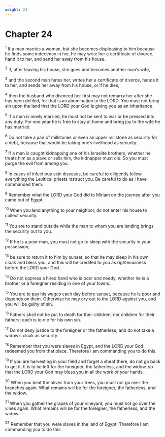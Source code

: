 ```yaml
---
weight: 24
---
```


# Chapter 24

<sup>1</sup> If a man marries a woman, but she becomes displeasing to him because he finds some indecency in her, he may write her a certificate of divorce, hand it to her, and send her away from his house. 

<sup>2</sup> If, after leaving his house, she goes and becomes another man’s wife, 

<sup>3</sup> and the second man hates her, writes her a certificate of divorce, hands it to her, and sends her away from his house, or if he dies, 

<sup>4</sup> then the husband who divorced her first may not remarry her after she has been defiled, for that is an abomination to the LORD. You must not bring sin upon the land that the LORD your God is giving you as an inheritance. 

<sup>5</sup> If a man is newly married, he must not be sent to war or be pressed into any duty. For one year he is free to stay at home and bring joy to the wife he has married. 

<sup>6</sup> Do not take a pair of millstones or even an upper millstone as security for a debt, because that would be taking one’s livelihood as security. 

<sup>7</sup> If a man is caught kidnapping one of his Israelite brothers, whether he treats him as a slave or sells him, the kidnapper must die. So you must purge the evil from among you. 

<sup>8</sup> In cases of infectious skin diseases, be careful to diligently follow everything the Levitical priests instruct you. Be careful to do as I have commanded them. 

<sup>9</sup> Remember what the LORD your God did to Miriam on the journey after you came out of Egypt. 

<sup>10</sup> When you lend anything to your neighbor, do not enter his house to collect security. 

<sup>11</sup> You are to stand outside while the man to whom you are lending brings the security out to you. 

<sup>12</sup> If he is a poor man, you must not go to sleep with the security in your possession; 

<sup>13</sup> be sure to return it to him by sunset, so that he may sleep in his own cloak and bless you, and this will be credited to you as righteousness before the LORD your God. 

<sup>14</sup> Do not oppress a hired hand who is poor and needy, whether he is a brother or a foreigner residing in one of your towns. 

<sup>15</sup> You are to pay his wages each day before sunset, because he is poor and depends on them. Otherwise he may cry out to the LORD against you, and you will be guilty of sin. 

<sup>16</sup> Fathers shall not be put to death for their children, nor children for their fathers; each is to die for his own sin. 

<sup>17</sup> Do not deny justice to the foreigner or the fatherless, and do not take a widow’s cloak as security. 

<sup>18</sup> Remember that you were slaves in Egypt, and the LORD your God redeemed you from that place. Therefore I am commanding you to do this. 

<sup>19</sup> If you are harvesting in your field and forget a sheaf there, do not go back to get it. It is to be left for the foreigner, the fatherless, and the widow, so that the LORD your God may bless you in all the work of your hands. 

<sup>20</sup> When you beat the olives from your trees, you must not go over the branches again. What remains will be for the foreigner, the fatherless, and the widow. 

<sup>21</sup> When you gather the grapes of your vineyard, you must not go over the vines again. What remains will be for the foreigner, the fatherless, and the widow. 

<sup>22</sup> Remember that you were slaves in the land of Egypt. Therefore I am commanding you to do this. 


